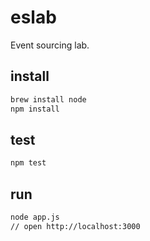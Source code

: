 # eslab

Event sourcing lab.

## install

```bash
brew install node
npm install
```

## test

```bash
npm test
```

## run

```bash
node app.js
// open http://localhost:3000
```